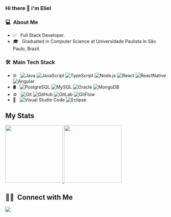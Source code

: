 ### Hi there 👋 i'm Eliel

### 💻 &nbsp;About Me 
- :white_check_mark: &nbsp; Full Stack Developer.
- 🎓 &nbsp; Graduated in Computer Science at Universidade Paulista in São Paulo, Brazil.

### 🛠 &nbsp;Main Tech Stack
- 🌐 &nbsp;
  ![Java](https://img.shields.io/badge/-Java-333333?style=flat&logo=java)
  ![JavaScript](https://img.shields.io/badge/-JavaScript-333333?style=flat&logo=javascript)
  ![TypeScript](https://img.shields.io/badge/-TypeScript-333333?style=flat&logo=typescript)
  ![Node.js](https://img.shields.io/badge/-Node.js-333333?style=flat&logo=node.js)
  ![React](https://img.shields.io/badge/-React-333333?style=flat&logo=react)
  ![ReactNative](https://img.shields.io/badge/-React%20Native-333333?style=flat&logo=react)
  ![Angular](https://img.shields.io/badge/-Angular-333333?style=flat&logo=angular)
- 🛢 &nbsp;
  ![PostgreSQL](https://img.shields.io/badge/-PostgreSQL-333333?style=flat&logo=postgresql)
  ![MySQL](https://img.shields.io/badge/-MySQL-333333?style=flat&logo=mysql)
  ![Oracle](https://img.shields.io/badge/-Oracle-333333?style=flat&logo=oracle)
  ![MongoDB](https://img.shields.io/badge/-MongoDB-333333?style=flat&logo=mongodb)
- ⚙️ &nbsp;
  ![Git](https://img.shields.io/badge/-Git-333333?style=flat&logo=git)
  ![GitHub](https://img.shields.io/badge/-GitHub-333333?style=flat&logo=github)
  ![GitLab](https://img.shields.io/badge/-GitLab-333333?style=flat&logo=gitlab)
  ![GitFlow](https://img.shields.io/badge/-GitFlow-333333?style=flat&logo=gitflow)
- 🔧 &nbsp;
  ![Visual Studio Code](https://img.shields.io/badge/-Visual%20Studio%20Code-333333?style=flat&logo=visual-studio-code&logoColor=007ACC)
  ![Eclipse](https://img.shields.io/badge/-Eclipse-333333?style=flat&logo=eclipse)

## My Stats
<p>
<a href="https://github.com/elielcena">
  <img height="180em" src="https://github-readme-stats.vercel.app/api?username=elielcena&show_icons=true&theme=radical" />
  <img height="180em" src="https://github-readme-stats-eight-theta.vercel.app/api/top-langs/?username=elielcena&theme=radical&layout=compact" />
</a>
</p>

##  🤝🏻 &nbsp;Connect with Me
<a href="https://www.linkedin.com/in/eliel-s-a30734141"><img src="https://img.shields.io/badge/-Eliel%20Cena-0077B5?style=flat-square&logo=Linkedin&logoColor=white"/></a>
